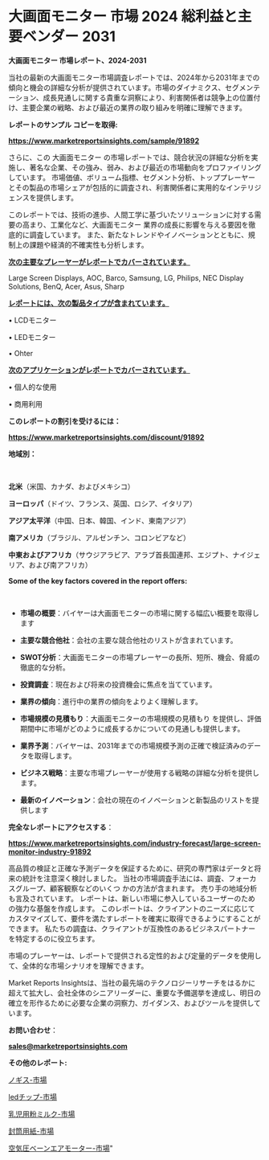 # 大画面モニター 市場 2024 総利益と主要ベンダー 2031

<strong>大画面モニター 市場レポート、2024-2031</strong>

当社の最新の大画面モニター市場調査レポートでは、2024年から2031年までの傾向と機会の詳細な分析が提供されています。市場のダイナミクス、セグメンテーション、成長見通しに関する貴重な洞察により、利害関係者は競争上の位置付け、主要企業の戦略、および最近の業界の取り組みを明確に理解できます。



<strong>レポートのサンプル コピーを取得:</strong> <a href=https://www.marketreportsinsights.com/sample/91892>

<strong><u>https://www.marketreportsinsights.com/sample/91892</u></strong></a>

さらに、この 大画面モニター の市場レポートでは、競合状況の詳細な分析を実施し、著名な企業、その強み、弱み、および最近の市場動向をプロファイリングしています。 市場価値、ボリューム指標、セグメント分析、トッププレーヤーとその製品の市場シェアが包括的に調査され、利害関係者に実用的なインテリジェンスを提供します。

このレポートでは、技術の進歩、人間工学に基づいたソリューションに対する需要の高まり、工業化など、大画面モニター 業界の成長に影響を与える要因を徹底的に調査しています。 また、新たなトレンドやイノベーションとともに、規制上の課題や経済的不確実性も分析します。



<strong><u>次の主要なプレーヤーがレポートでカバーされています。</u></strong>

Large Screen Displays, AOC, Barco, Samsung, LG, Philips, NEC Display Solutions, BenQ, Acer, Asus, Sharp



<strong><u><b>レポートには、次の製品タイプが含まれています。</b></u></strong>

• LCDモニター

• LEDモニター

• Ohter



<strong><u><b>次のアプリケーションがレポートでカバーされています。</b></u></strong>

• 個人的な使用

• 商用利用



<strong><b>このレポートの割引を受けるには：</b></strong>

<a href=https://www.marketreportsinsights.com/discount/91892>

<strong><u>https://www.marketreportsinsights.com/discount/91892</u></strong></a>



<strong>地域別：</strong>

<strong> </strong>



<strong>北米</strong>（米国、カナダ、およびメキシコ）



<strong>ヨーロッパ</strong>（ドイツ、フランス、英国、ロシア、イタリア）



<strong>アジア太平洋</strong>（中国、日本、韓国、インド、東南アジア）



<strong>南アメリカ</strong>（ブラジル、アルゼンチン、コロンビアなど）



<strong>中東およびアフリカ</strong>（サウジアラビア、アラブ首長国連邦、エジプト、ナイジェリア、および南アフリカ）



<strong>Some of the key factors covered in the report offers:</strong>

<strong> </strong>
<ul>
  <li>

<strong>市場の概要</strong>：バイヤーは大画面モニターの市場に関する幅広い概要を取得します</li>
  <li>

<strong>主要な競合他社</strong>：会社の主要な競合他社のリストが含まれています。</li>
  <li>

<strong>SWOT分析</strong>：大画面モニターの市場プレーヤーの長所、短所、機会、脅威の徹底的な分析。</li>
  <li>

<strong>投資調査</strong>：現在および将来の投資機会に焦点を当てています。</li>
  <li>

<strong>業界の傾向</strong>：進行中の業界の傾向をよりよく理解します。</li>
  <li>

<strong>市場規模の見積もり</strong>：大画面モニターの市場規模の見積もり を提供し、評価期間中に市場がどのように成長するかについての見通しも提供します。</li>
  <li>

<strong>業界予測</strong>：バイヤーは、2031年までの市場規模予測の正確で検証済みのデータを取得します。</li>
  <li>

<strong>ビジネス戦略</strong>：主要な市場プレーヤーが使用する戦略の詳細な分析を提供します。</li>
  <li>

<strong>最新のイノベーション</strong>：会社の現在のイノベーションと新製品のリストを提供します</li>
</ul>


<strong>完全なレポートにアクセスする</strong>：

<a href=https://www.marketreportsinsights.com/industry-forecast/large-screen-monitor-industry-91892>

<strong><u>https://www.marketreportsinsights.com/industry-forecast/large-screen-monitor-industry-91892</u></strong></a>

高品質の検証と正確な予測データを保証するために、研究の専門家はデータと将来の統計を注意深く検討しました。 当社の市場調査手法には、調査、フォーカスグループ、顧客観察などのいくつ かの方法が含まれます。 売り手の地域分析も言及されています。 レポートは、新しい市場に参入しているユーザーのための強力な基盤を作成します。 このレポートは、クライアントのニーズに応じてカスタマイズして、要件を満たすレポートを確実に取得できるようにすることができます。 私たちの調査は、クライアントが互換性のあるビジネスパートナーを特定するのに役立ちます。

市場のプレーヤーは、レポートで提供される定性的および定量的データを使用して、全体的な市場シナリオを理解できます。

Market Reports Insightsは、当社の最先端のテクノロジーリサーチをはるかに超えて拡大し、会社全体のシニアリーダーに、重要な予備選挙を達成し、明日の確立を形作るために必要な企業の洞察力、ガイダンス、およびツールを提供しています。



<strong><b>お問い合わせ</b></strong>：

<a href=mailto:sales@marketreportsinsights.com>

<strong><u>sales@marketreportsinsights.com</u></strong></a>



<strong>その他のレポート:</strong>

<a href=https://www.linkedin.com/pulse/ノギス-市場-2023-総合分析と事業成長戦略-2030-consumer-connection-collective-360-u5avf/>ノギス-市場</a>

<a href=https://www.linkedin.com/pulse/ledチップ-市場-2023-年のダイナミクスとビジネストレンド-2030-pr-news-hub-xxcsf/>ledチップ-市場</a>

<a href=https://www.linkedin.com/pulse/乳児用粉ミルク-市場-2023-新興市場-将来の動向と市場需要-2030-nphfc/>乳児用粉ミルク-市場</a>

<a href=https://www.linkedin.com/pulse/封筒用紙-市場-2023-swot-分析と成長率-2030-pr-news-hub-kxrpf/>封筒用紙-市場</a>

<a href=https://www.linkedin.com/pulse/空気圧ベーンエアモーター-市場-2023-最新の-cagr-および成長分析-jty7f/>空気圧ベーンエアモーター-市場</a>"
